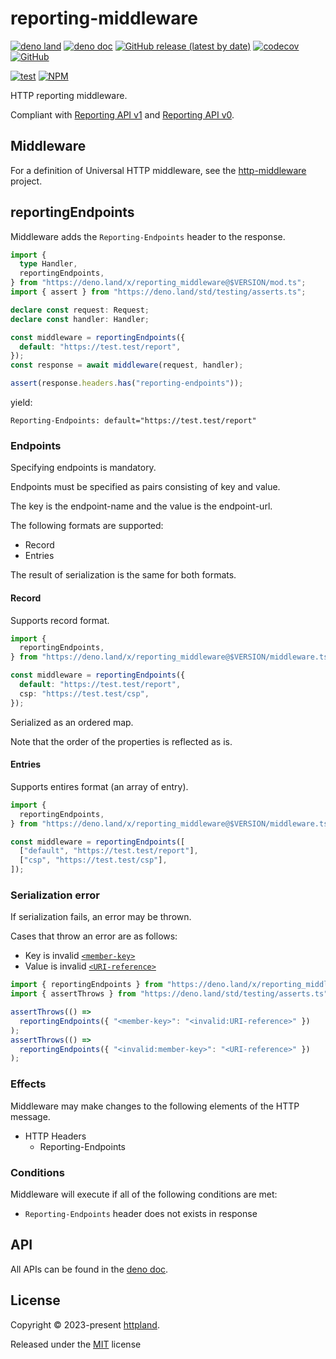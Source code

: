 # reporting-middleware

[![deno land](http://img.shields.io/badge/available%20on-deno.land/x-lightgrey.svg?logo=deno)](https://deno.land/x/reporting_middleware)
[![deno doc](https://doc.deno.land/badge.svg)](https://doc.deno.land/https/deno.land/x/reporting_middleware/mod.ts)
[![GitHub release (latest by date)](https://img.shields.io/github/v/release/httpland/reporting-middleware)](https://github.com/httpland/reporting-middleware/releases)
[![codecov](https://codecov.io/github/httpland/reporting-middleware/branch/main/graph/badge.svg)](https://codecov.io/gh/httpland/reporting-middleware)
[![GitHub](https://img.shields.io/github/license/httpland/reporting-middleware)](https://github.com/httpland/reporting-middleware/blob/main/LICENSE)

[![test](https://github.com/httpland/reporting-middleware/actions/workflows/test.yaml/badge.svg)](https://github.com/httpland/reporting-middleware/actions/workflows/test.yaml)
[![NPM](https://nodei.co/npm/@httpland/reporting-middleware.png?mini=true)](https://nodei.co/npm/@httpland/reporting-middleware/)

HTTP reporting middleware.

Compliant with [Reporting API v1](https://www.w3.org/TR/reporting-1/) and
[Reporting API v0](https://www.w3.org/TR/2018/WD-reporting-1-20180925/).

## Middleware

For a definition of Universal HTTP middleware, see the
[http-middleware](https://github.com/httpland/http-middleware) project.

## reportingEndpoints

Middleware adds the `Reporting-Endpoints` header to the response.

```ts
import {
  type Handler,
  reportingEndpoints,
} from "https://deno.land/x/reporting_middleware@$VERSION/mod.ts";
import { assert } from "https://deno.land/std/testing/asserts.ts";

declare const request: Request;
declare const handler: Handler;

const middleware = reportingEndpoints({
  default: "https://test.test/report",
});
const response = await middleware(request, handler);

assert(response.headers.has("reporting-endpoints"));
```

yield:

```http
Reporting-Endpoints: default="https://test.test/report"
```

### Endpoints

Specifying endpoints is mandatory.

Endpoints must be specified as pairs consisting of key and value.

The key is the endpoint-name and the value is the endpoint-url.

The following formats are supported:

- Record
- Entries

The result of serialization is the same for both formats.

#### Record

Supports record format.

```ts
import {
  reportingEndpoints,
} from "https://deno.land/x/reporting_middleware@$VERSION/middleware.ts";

const middleware = reportingEndpoints({
  default: "https://test.test/report",
  csp: "https://test.test/csp",
});
```

Serialized as an ordered map.

Note that the order of the properties is reflected as is.

#### Entries

Supports entires format (an array of entry).

```ts
import {
  reportingEndpoints,
} from "https://deno.land/x/reporting_middleware@$VERSION/middleware.ts";

const middleware = reportingEndpoints([
  ["default", "https://test.test/report"],
  ["csp", "https://test.test/csp"],
]);
```

### Serialization error

If serialization fails, an error may be thrown.

Cases that throw an error are as follows:

- Key is invalid
  [`<member-key>`](https://www.rfc-editor.org/rfc/rfc8941.html#section-3.2-4)
- Value is invalid
  [`<URI-reference>`](https://www.rfc-editor.org/rfc/rfc3986#section-4.1)

```ts
import { reportingEndpoints } from "https://deno.land/x/reporting_middleware@$VERSION/middleware.ts";
import { assertThrows } from "https://deno.land/std/testing/asserts.ts";

assertThrows(() =>
  reportingEndpoints({ "<member-key>": "<invalid:URI-reference>" })
);
assertThrows(() =>
  reportingEndpoints({ "<invalid:member-key>": "<URI-reference>" })
);
```

### Effects

Middleware may make changes to the following elements of the HTTP message.

- HTTP Headers
  - Reporting-Endpoints

### Conditions

Middleware will execute if all of the following conditions are met:

- `Reporting-Endpoints` header does not exists in response

## API

All APIs can be found in the
[deno doc](https://doc.deno.land/https/deno.land/x/reporting_middleware/mod.ts).

## License

Copyright © 2023-present [httpland](https://github.com/httpland).

Released under the [MIT](./LICENSE) license
